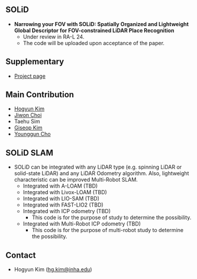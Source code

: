 ## SOLiD
* **Narrowing your FOV with SOLiD: Spatially Organized and Lightweight Global Descriptor for FOV-constrained LiDAR Place Recognition**
	* Under review in RA-L 24.
	* The code will be uploaded upon acceptance of the paper.

## Supplementary
* [Project page](https://sites.google.com/view/lidar-solid)

## Main Contribution
* [Hogyun Kim](https://scholar.google.com/citations?user=t5UEbooAAAAJ&hl=ko)
* [Jiwon Choi](https://scholar.google.com/citations?user=wL8VdUMAAAAJ&hl=ko)
* Taehu Sim
* [Giseop Kim](https://scholar.google.com/citations?user=9mKOLX8AAAAJ&hl=ko)
* [Younggun Cho](https://scholar.google.com/citations?user=W5MOKWIAAAAJ&hl=ko)

## SOLiD SLAM
* SOLiD can be integrated with any LiDAR type (e.g. spinning LiDAR or solid-state LiDAR) and any LiDAR Odometry algorithm. Also, lightweight characteristic can be improved Multi-Robot SLAM. 
	* Integrated with A-LOAM (TBD)
	* Integrated with Livox-LOAM (TBD)
	* Integrated with LIO-SAM (TBD)
	* Integrated with FAST-LIO2 (TBD)
	* Integrated with ICP odometry (TBD)
		* This code is for the purpose of study to determine the possibility.
	* Integrated with Multi-Robot ICP odometry (TBD)
		* This code is for the purpose of multi-robot study to determine the possibility.


## Contact
* Hogyun Kim (hg.kim@inha.edu)
